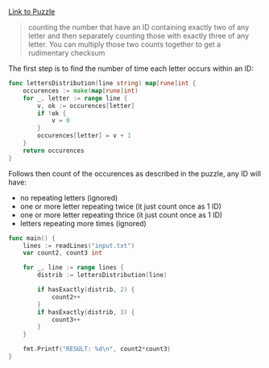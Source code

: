 [Link to Puzzle](https://adventofcode.com/2018/day/2)

> counting the number that have an ID containing exactly two of any letter and then separately counting those with exactly three of any letter. You can multiply those two counts together to get a rudimentary checksum

The first step is to find the number of time each letter occurs within an ID:

```go
func lettersDistribution(line string) map[rune]int {
	occurences := make(map[rune]int)
	for _, letter := range line {
		v, ok := occurences[letter]
		if !ok {
			v = 0
		}
		occurences[letter] = v + 1
	}
	return occurences
}
```

Follows then count of the occurences as described in the puzzle, any ID will have:
 
 * no repeating letters (ignored)
 * one or more letter repeating twice (it just count once as 1 ID)
 * one or more letter repeating thrice (it just count once as 1 ID)
 * letters repeating more times (ignored)
 
```go
func main() {
	lines := readLines("input.txt")
	var count2, count3 int

	for _, line := range lines {
		distrib := lettersDistribution(line)

		if hasExactly(distrib, 2) {
			count2++
		}
		if hasExactly(distrib, 3) {
			count3++
		}
	}

	fmt.Printf("RESULT: %d\n", count2*count3)
}
```
